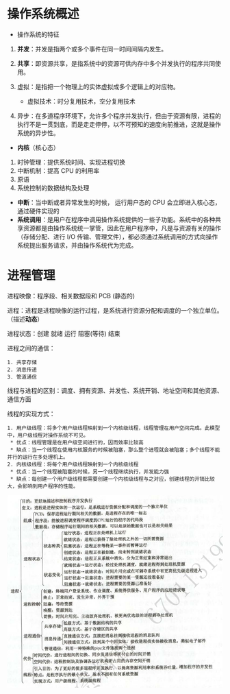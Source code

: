 # 操作系统概述

* 操作系统的特征

1. **并发**：并发是指两个或多个事件在同一时间间隔内发生。
2. **共享**：即资源共享，是指系统中的资源可供内存中多个并发执行的程序共同使用。

3. 虚拟：是指把一个物理上的实体虚拟成多个逻辑上的对应物。
   * 虚拟技术：时分复用技术，空分复用技术

4. 异步：在多道程序环境下，允许多个程序并发执行，但由于资源有限，进程的执行不是一贯到底，而是走走停停，以不可预知的速度向前推进，这就是操作系统的异步性。

* **内核**（核心态）

1. 时钟管理：提供系统时间、实现进程切换
2. 中断机制：提高 CPU 的利用率
3. 原语
4. 系统控制的数据结构及处理

* **中断**：当中断或者异常发生的时候， 运行用户态的 CPU 会立即进入核心态，通过硬件实现的
* **系统调用**：是用户在程序中调用操作系统提供的一些子功能。系统中的各种共享资源都是由操作系统统一掌管，因此在用户程序中，凡是与资源有关的操作（存储分配、进行 I/O 传输、管理文件），都必须通过系统调用的方式向操作系统提出服务请求，并由操作系统代为完成。

# 进程管理

进程映像：程序段、相关数据段和 PCB (静态的)

进程：进程是进程映像的运行过程，是系统进行资源分配和调度的一个独立单位。（描述**动态**）

进程状态：创建 就绪 运行 阻塞(等待) 结束

进程之间的通信：

	1. 共享存储
 	2. 消息传递
 	3. 管道通信

线程与进程的区别：调度、拥有资源、并发性、系统开销、地址空间和其他资源、通信方面

线程的实现方式：

 	1. 用户级线程：将多个用户级线程映射到一个内核级线程，线程管理在用户空间完成。此模型中，用户级线程对操作系统不可见。
     * 优点：线程管理是在用户级空间进行的，因而效率比较高
     * 缺点：当一个线程在使用内核服务的时候被阻塞，那么整个进程就会被阻塞；多个线程不能并行的运行在多处理机上。
 	2. 内核级线程：将每个用户级线程映射到一个内核级线程
     * 优点：当一个线程被阻塞的时候，另一个线程继续执行，并发能力强
     * 缺点：每创建一个用户级线程都需要创建一个内核级线程与之对应，创建线程的开销比较大，会影响到用户程序的性能。

![](https://github.com/Wayne-98/image/blob/master/Operating%20System/Process.png?raw=true)

